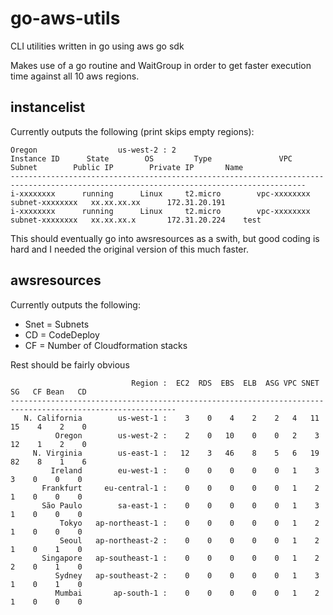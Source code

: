 # go-aws-utils
CLI utilities written in go using aws go sdk

Makes use of a go routine and WaitGroup in order to get faster execution time against all 10 aws regions.

## instancelist

Currently outputs the following (print skips empty regions):

```
Oregon                  us-west-2 : 2   
Instance ID      State        OS         Type               VPC          Subnet        Public IP        Private IP       Name
----------------------------------------------------------------------------------------------------------------------------------------
i-xxxxxxxx      running      Linux     t2.micro        vpc-xxxxxxxx  subnet-xxxxxxxx   xx.xx.xx.xx      172.31.20.191                                  
i-xxxxxxxx      running      Linux     t2.micro        vpc-xxxxxxxx  subnet-xxxxxxxx   xx.xx.xx.x       172.31.20.224    test      
```

This should eventually go into awsresources as a swith, but good coding is hard and I needed the original version of this much faster.

## awsresources

Currently outputs the following:

* Snet = Subnets
* CD = CodeDeploy
* CF = Number of Cloudformation stacks

Rest should be fairly obvious

```
                           Region :  EC2  RDS  EBS  ELB  ASG VPC SNET   SG   CF Bean   CD
-----------------------------------------------------------------------------------------------------------
   N. California        us-west-1 :    3    0    4    2    2   4   11   15    4    2    0
          Oregon        us-west-2 :    2    0   10    0    0   2    3   12    1    2    0
     N. Virginia        us-east-1 :   12    3   46    8    5   6   19   82    8    1    6
         Ireland        eu-west-1 :    0    0    0    0    0   1    3    3    0    0    0
       Frankfurt     eu-central-1 :    0    0    0    0    0   1    2    1    0    0    0
       São Paulo        sa-east-1 :    0    0    0    0    0   1    3    1    0    0    0
           Tokyo   ap-northeast-1 :    0    0    0    0    0   1    2    1    0    0    0
           Seoul   ap-northeast-2 :    0    0    0    0    0   1    2    1    0    1    0
       Singapore   ap-southeast-1 :    0    0    0    0    0   1    2    2    0    1    0
          Sydney   ap-southeast-2 :    0    0    0    0    0   1    3    1    0    1    0
          Mumbai       ap-south-1 :    0    0    0    0    0   1    2    1    0    0    0
```
